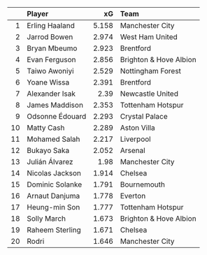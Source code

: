 |    | Player          |    xG | Team                   |
|---:|:----------------|------:|:-----------------------|
|  1 | Erling Haaland  | 5.158 | Manchester City        |
|  2 | Jarrod Bowen    | 2.974 | West Ham United        |
|  3 | Bryan Mbeumo    | 2.923 | Brentford              |
|  4 | Evan Ferguson   | 2.856 | Brighton & Hove Albion |
|  5 | Taiwo Awoniyi   | 2.529 | Nottingham Forest      |
|  6 | Yoane Wissa     | 2.391 | Brentford              |
|  7 | Alexander Isak  | 2.39  | Newcastle United       |
|  8 | James Maddison  | 2.353 | Tottenham Hotspur      |
|  9 | Odsonne Édouard | 2.293 | Crystal Palace         |
| 10 | Matty Cash      | 2.289 | Aston Villa            |
| 11 | Mohamed Salah   | 2.217 | Liverpool              |
| 12 | Bukayo Saka     | 2.052 | Arsenal                |
| 13 | Julián Álvarez  | 1.98  | Manchester City        |
| 14 | Nicolas Jackson | 1.914 | Chelsea                |
| 15 | Dominic Solanke | 1.791 | Bournemouth            |
| 16 | Arnaut Danjuma  | 1.778 | Everton                |
| 17 | Heung-min Son   | 1.777 | Tottenham Hotspur      |
| 18 | Solly March     | 1.673 | Brighton & Hove Albion |
| 19 | Raheem Sterling | 1.671 | Chelsea                |
| 20 | Rodri           | 1.646 | Manchester City        |